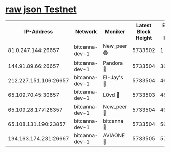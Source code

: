 [raw json Testnet](https://rpc-check.bcat.stavr.tech/bcat/rpc-bcat-result.json)
=


<table><tr><th>IP-Address</th><th>Network</th><th>Moniker</th><th>Latest Block Height</th><th>Earliest Block Height</th><th>Catching Up</th><th>Tx Index</th><th>Voting Power</th><th>Scan Time</th></tr><tr><td>81.0.247.144:26657</td><td>bitcanna-dev-1</td><td>New_peer 🟢</td><td>5733502</td><td>1</td><td>False</td><td>on</td><td>0</td><td>2023-12-29T16:47:45.298761272UTC</td></tr><tr><td>144.91.89.66:26657</td><td>bitcanna-dev-1</td><td>Pandora 🔴</td><td>5733504</td><td>3675711</td><td>False</td><td>on</td><td>2096387</td><td>2023-12-29T16:47:55.097613673UTC</td></tr><tr><td>212.227.151.106:26657</td><td>bitcanna-dev-1</td><td>El-Jay's 🔴</td><td>5733504</td><td>4670391</td><td>False</td><td>on</td><td>2218164</td><td>2023-12-29T16:47:52.001868282UTC</td></tr><tr><td>65.109.70.45:30657</td><td>bitcanna-dev-1</td><td>L0vd 🔴</td><td>5733503</td><td>4828155</td><td>False</td><td>on</td><td>7920</td><td>2023-12-29T16:47:45.622324677UTC</td></tr><tr><td>65.109.28.177:26357</td><td>bitcanna-dev-1</td><td>New_peer 🔴</td><td>5733504</td><td>4952911</td><td>False</td><td>on</td><td>2237067</td><td>2023-12-29T16:47:52.376913601UTC</td></tr><tr><td>65.108.131.190:23857</td><td>bitcanna-dev-1</td><td>bitcanna 🔴</td><td>5733504</td><td>5633504</td><td>False</td><td>off</td><td>82368</td><td>2023-12-29T16:47:52.790333853UTC</td></tr><tr><td>194.163.174.231:26667</td><td>bitcanna-dev-1</td><td>AVIAONE 🔴</td><td>5733505</td><td>5722251</td><td>False</td><td>on</td><td>1949865</td><td>2023-12-29T16:47:57.498996004UTC</td></tr></table>